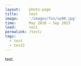 ```yaml
---
layout:    photo-page
title:     test
image:     '/images/fun/vp00.jpg'
time:      May 2010 – Sep 2013
lead:      test.
permalink: /test/
tags:
  - test
  - test2
---
```


test.